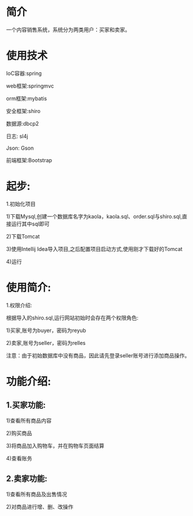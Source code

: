 # 简介
一个内容销售系统，系统分为两类用户：买家和卖家。

# 使用技术 

IoC容器:spring

web框架:springmvc

orm框架:mybatis

安全框架:shiro

数据源:dbcp2

日志: sl4j

Json: Gson

前端框架:Bootstrap

# 起步:

1.初始化项目

1)下载Mysql,创建一个数据库名字为kaola，kaola.sql、order.sql与shiro.sql,直接运行其中sql即可

2)下载Tomcat

3)使用Intellij Idea导入项目,之后配置项目启动方式,使用刚才下载好的Tomcat
  
4)运行

# 使用简介:

1.权限介绍:

根据导入的shiro.sql,运行网站初始时会存在两个权限角色:

1)买家,账号为buyer，密码为reyub

2)卖家,账号为seller，密码为relles

注意：由于初始数据库中没有商品，因此请先登录seller账号进行添加商品操作。


# 功能介绍:
##  1.买家功能:

1)查看所有商品内容

2)购买商品

3)将商品加入购物车，并在购物车页面结算

4)查看账务


## 2.卖家功能:
1)查看所有商品及出售情况

2)对商品进行增、删、改操作



